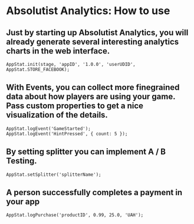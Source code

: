 Absolutist Analytics: How to use
================================

Just by starting up Absolutist Analytics, you will already generate several interesting analytics charts in the web interface.
--------------------------------

    AppStat.init(stage, 'appID', '1.0.0', 'userUDID', AppStat.STORE_FACEBOOK);
    
With Events, you can collect more finegrained data about how players are using your game. Pass custom properties to get a nice visualization of the details.
--------------------------------
    
    AppStat.logEvent('GameStarted');
    AppStat.logEvent('HintPressed', { count: 5 });
    
By setting splitter you can implement A / B Testing.
--------------------------------
    
    AppStat.setSplitter('splitterName');
    
A person successfully completes a payment in your app
--------------------------------
    
    AppStat.logPurchase('productID', 0.99, 25.0, 'UAH');
    